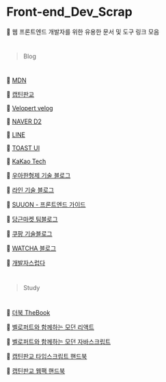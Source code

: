 # Front-end_Dev_Scrap
📌 웹 프론트엔드 개발자를 위한 유용한 문서 및 도구 링크 모음


#
> Blog
#

📄 [MDN](https://developer.mozilla.org/ko/)

📄 [캡틴판교](https://joshua1988.github.io/)

📄 [Velopert velog](https://velog.io/@velopert)

📄 [NAVER D2](https://d2.naver.com/home)

📄 [LINE](https://engineering.linecorp.com/ko/)

📄 [TOAST UI](https://ui.toast.com/weekly-pick/ko)

📄 [KaKao Tech](https://tech.kakao.com/blog/)

📄 [우아한형제 기술 블로그](https://woowabros.github.io/)

📄 [라인 기술 블로그](https://engineering.linecorp.com/ko/blog/category/front-end-ko/)

📄 [SUUON - 프론트엔드 가이드](https://suuon.com/guide)

📄 [당근마켓 팀블로그](https://medium.com/daangn)

📄 [쿠팡 기술블로그](https://medium.com/coupang-tech/technote/home)

📄 [WATCHA 블로그](https://medium.com/watcha)

📄 [개발자스럽다](https://blog.gaerae.com/)

#


> Study
#

📄 [더북 TheBook](https://thebook.io/)

📄 [벨로퍼트와 함께하는 모던 리액트](https://developer.mozilla.org/ko/)

📄 [벨로퍼트와 함께하는 모던 자바스크립트](https://developer.mozilla.org/ko/)

📄 [캡틴판교 타입스크립트 핸드북](https://joshua1988.github.io/ts/guide/type-inference.html#%ED%83%80%EC%9E%85-%EC%B6%94%EB%A1%A0-type-inference)

📄 [캡틴판교 웹팩 핸드북](https://joshua1988.github.io/webpack-guide/)
